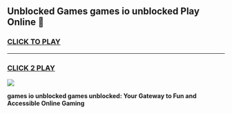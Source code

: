 
## Unblocked Games games io unblocked Play Online 👋
<h3>
<a href="https://news.freeplayer.one?title=games_io_unblocked&ref=17F">CLICK TO PLAY</a></h3>
<hr>

<h3>
<a href="https://news.freeplayer.one?title=games_io_unblocked&ref=17F">CLICK 2 PLAY</a>
  
</h3>

<a href="https://news.freeplayer.one?title=games_io_unblocked&ref=17F/"><img src="https://clearcache.store/games.png"></a>


**games io unblocked games unblocked: Your Gateway to Fun and Accessible Online Gaming**
